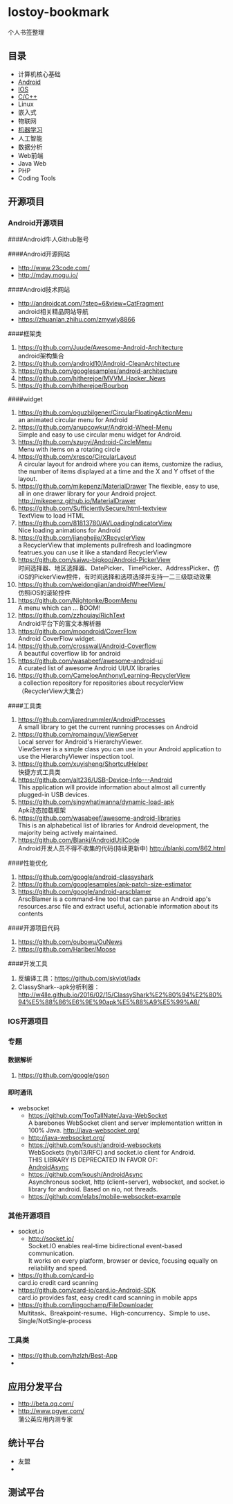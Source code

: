 # lostoy-bookmark
个人书签整理

## 目录  
- 计算机核心基础
- [Android](Android.md)  
- [IOS](IOS.md)  
- [C/C++](C,md)
- Linux
- 嵌入式
- 物联网 
- [机器学习](machinelearning.md)  
- 人工智能  
- 数据分析  
- Web前端  
- Java Web  
- PHP  
- Coding Tools  

## 开源项目

### Android开源项目

####Android牛人Github账号  

####Android开源网站  
* http://www.23code.com/  
* http://mday.mogu.io/  

####Android技术网站
* http://androidcat.com/?step=6&view=CatFragment  
	android相关精品网站导航  
* https://zhuanlan.zhihu.com/zmywly8866  

####框架类  
1. https://github.com/Juude/Awesome-Android-Architecture  
	android架构集合  
2. https://github.com/android10/Android-CleanArchitecture  
3. https://github.com/googlesamples/android-architecture  
4. https://github.com/hitherejoe/MVVM_Hacker_News  
5. https://github.com/hitherejoe/Bourbon  

####widget
1. https://github.com/oguzbilgener/CircularFloatingActionMenu  
	an animated circular menu for Android
2. https://github.com/anupcowkur/Android-Wheel-Menu  
	Simple and easy to use circular menu widget for Android.
3. https://github.com/szugyi/Android-CircleMenu  
	Menu with items on a rotating circle
4. https://github.com/xresco/CircularLayout  
	A circular layout for android where you can items, customize the radius, the number of items displayed at a time and the X and Y offset of the layout.
5. https://github.com/mikepenz/MaterialDrawer
	The flexible, easy to use, all in one drawer library for your Android project. http://mikepenz.github.io/MaterialDrawer
6. https://github.com/SufficientlySecure/html-textview  
	TextView to load HTML  
7. https://github.com/81813780/AVLoadingIndicatorView  
	Nice loading animations for Android  
8. https://github.com/jianghejie/XRecyclerView  
	a RecyclerView that implements pullrefresh and loadingmore featrues.you can use it like a standard RecyclerView  
9. https://github.com/saiwu-bigkoo/Android-PickerView  
	时间选择器、地区选择器、DatePicker、TimePicker、AddressPicker、仿iOS的PickerView控件，有时间选择和选项选择并支持一二三级联动效果   
10. https://github.com/weidongjian/androidWheelView/  
	仿照iOS的滚轮控件  
11. https://github.com/Nightonke/BoomMenu  
	A menu which can ... BOOM!  
12. https://github.com/zzhoujay/RichText  
	Android平台下的富文本解析器  
13. https://github.com/moondroid/CoverFlow  
	Android CoverFlow widget.  
14. https://github.com/crosswall/Android-Coverflow  
	A beautiful coverflow lib for android  
15. https://github.com/wasabeef/awesome-android-ui  
	A curated list of awesome Android UI/UX libraries  
16. https://github.com/CameloeAnthony/Learning-RecyclerView  
	a collection repository for repositories about recyclerView（RecyclerView大集合）  

####工具类  
1. https://github.com/jaredrummler/AndroidProcesses  
		A small library to get the current running processes on Android
2. https://github.com/romainguy/ViewServer  
		Local server for Android's HierarchyViewer.  
		ViewServer is a simple class you can use in your Android application
		to use the HierarchyViewer inspection tool.  
3. https://github.com/xuyisheng/ShortcutHelper  
		快捷方式工具类
4. https://github.com/alt236/USB-Device-Info---Android  
		This application will provide information about almost all currently plugged-in USB devices.  
5. https://github.com/singwhatiwanna/dynamic-load-apk  
		Apk动态加载框架  
6. https://github.com/wasabeef/awesome-android-libraries  
	This is an alphabetical list of libraries for Android development, the majority being actively maintained.  
7. https://github.com/Blankj/AndroidUtilCode  
	Android开发人员不得不收集的代码(持续更新中) http://blankj.com/862.html    

####性能优化  
1. https://github.com/google/android-classyshark  
2. https://github.com/googlesamples/apk-patch-size-estimator  
3. https://github.com/google/android-arscblamer  
	ArscBlamer is a command-line tool that can parse an Android app's resources.arsc file and extract useful, actionable information about its contents  


####开源项目代码
1. https://github.com/oubowu/OuNews   
2. https://github.com/Harlber/Moose  

####开发工具  
1. 反编译工具：https://github.com/skylot/jadx
2. ClassyShark--apk分析利器：http://w4lle.github.io/2016/02/15/ClassyShark%E2%80%94%E2%80%94%E5%88%86%E6%9E%90apk%E5%88%A9%E5%99%A8/

### IOS开源项目

### 专题
#### 数据解析
1. https://github.com/google/gson
  
#### 即时通讯
* websocket
	- https://github.com/TooTallNate/Java-WebSocket  
			A barebones WebSocket client and server implementation written in 100% Java. http://java-websocket.org/
	- http://java-websocket.org/  
	- https://github.com/koush/android-websockets  
			WebSockets (hybi13/RFC) and socket.io client for Android.  
			THIS LIBRARY IS DEPRECATED IN FAVOR OF:  
[AndroidAsync](https://github.com/koush/AndroidAsync)  
	- https://github.com/koush/AndroidAsync  
			Asynchronous socket, http (client+server), websocket, and socket.io library for android. Based on nio, not threads.  
	- https://github.com/elabs/mobile-websocket-example  

### 其他开源项目  
* socket.io  
	- http://socket.io/  
			Socket.IO enables real-time bidirectional event-based communication.  
			It works on every platform, browser or device, focusing equally on reliability and speed.
* https://github.com/card-io  
			card.io credit card scanning  
* https://github.com/card-io/card.io-Android-SDK  
			card.io provides fast, easy credit card scanning in mobile apps  
* https://github.com/lingochamp/FileDownloader  
			Multitask、Breakpoint-resume、High-concurrency、Simple to use、Single/NotSingle-process

### 工具类
* https://github.com/hzlzh/Best-App  
* 


## 应用分发平台
* http://beta.qq.com/  
* http://www.pgyer.com/  
		蒲公英应用内测专家  


## 统计平台
* 友盟  
* 


## 测试平台  





